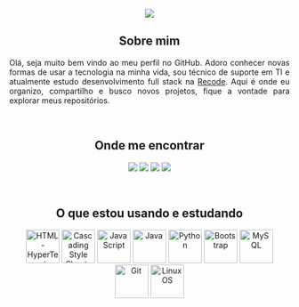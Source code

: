 
<p align="center"><img src="https://media.giphy.com/media/zOvBKUUEERdNm/giphy.gif"></p>

<h2 align="center">Sobre mim</h2>
<p align="justify">Olá, seja muito bem vindo ao meu perfil no GitHub. Adoro conhecer novas formas de usar a tecnologia na minha vida, sou técnico de suporte em TI e atualmente estudo desenvolvimento full stack na <a href="https://recode.org.br/">Recode</a>. Aqui é onde eu organizo, compartilho e busco novos projetos, fique a vontade para explorar meus repositórios.</p>
<br>

<h2 align="center">Onde me encontrar</h2>
<p align="center">
<a href="https://www.linkedin.com/in/naassom-pedro-4aa00995/"><img src="https://img.shields.io/badge/LinkedIn-166798?style=for-the-badge&logo=linkedin&logoColor=white"></a>
<a href="mailto:naassom7@gmail.com"><img src="https://img.shields.io/badge/Gmail-166798?style=for-the-badge&logo=gmail&logoColor=white"></a>
<a href="https://twitter.com/naassompedro"><img src="https://img.shields.io/badge/Twitter-166798?style=for-the-badge&logo=twitter&logoColor=white"></a>
<a href="https://t.me/naassompedro"><img src="https://img.shields.io/badge/Telegram-166798?style=for-the-badge&logo=telegram&logoColor=white"></p></a>
<br>
 
<h2 align="center">O que estou usando e estudando</h2>
<p align="center">
 
<img width="60px" src="https://cdn.jsdelivr.net/gh/devicons/devicon/icons/html5/html5-plain.svg" title="HTML - HyperText Markup Language"/>
<img width="60px" src="https://cdn.jsdelivr.net/gh/devicons/devicon/icons/css3/css3-plain.svg" title="Cascading Style Sheets"/>
<img width="60px" src="https://cdn.jsdelivr.net/gh/devicons/devicon/icons/javascript/javascript-original.svg" title="JavaScript"/>  
<img  width="60px" src="https://cdn.jsdelivr.net/gh/devicons/devicon/icons/java/java-original.svg" title="Java"/>
<img  width="60px" src="https://cdn.jsdelivr.net/gh/devicons/devicon/icons/python/python-original.svg" title="Python"/>
<img  width="60px" src="https://cdn.jsdelivr.net/gh/devicons/devicon/icons/bootstrap/bootstrap-plain.svg" title="Bootstrap"/>
<img  width="60px" src="https://cdn.jsdelivr.net/gh/devicons/devicon/icons/mysql/mysql-plain.svg" title="MySQL"/>
<img  width="60px" src="https://cdn.jsdelivr.net/gh/devicons/devicon/icons/git/git-plain.svg" title="Git"/>
<img width="60px" src="https://cdn.jsdelivr.net/gh/devicons/devicon/icons/linux/linux-original.svg" title="Linux OS"/></p>
<br>
